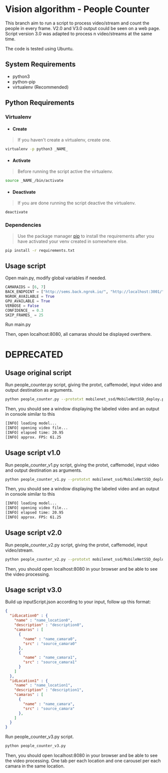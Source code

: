 # Vision algorithm - People Counter

This branch aim to run a script to process video/stream and count the people in every frame. V2.0 and V3.0 output could be seen on a web page. Script version 3.0 was adapted to process n video/streams at the same time.

The code is tested using Ubuntu.

## System Requirements
- python3
- python-pip
- virtualenv (Recommended)

## Python Requirements

### Virtualenv
- #### Create
> If you haven't create a virtualenv, create one.
```bash
virtualenv -p python3 _NAME_
```

- #### Activate
> Before running the script active the virtualenv.
```bash
source _NAME_/bin/activate
```

- #### Deactivate
> If you are done running the script deactive the virtualenv.
```bash
deactivate
```

### Dependencies

> Use the package manager [pip](https://pip.pypa.io/en/stable/) to install the requirements after you have activated your venv created in somewhere else.

```bash
pip install -r requirements.txt
```

## Usage script
Open main.py, modify global variables if needed.
```python
CAMARAIDS = [6, 7]
BACK_ENDPOINT = ["http://sems.back.ngrok.io/", "http://localhost:3001/"][0]
NGROK_AVAILABLE = True
GPU_AVAILABLE = True
VERBOSE = False
CONFIDENCE_ = 0.3
SKIP_FRAMES_ = 25
```
Run main.py

Then, open localhost:8080, all camaras should be displayed overthere.

# DEPRECATED
## Usage original script
Run people_counter.py script, giving the protxt, caffemodel, input video and output destination as arguments.
```bash
python people_counter.py --prototxt mobilenet_ssd/MobileNetSSD_deploy.prototxt --model mobilenet_ssd/MobileNetSSD_deploy.caffemodel --input videos/peoplewalking.mp4 --output output/output_01.avi
```
Then, you should see a window displaying the labeled video and an output in console similar to this

```bash
[INFO] loading model...
[INFO] opening video file...
[INFO] elapsed time: 20.95
[INFO] approx. FPS: 61.25
```

## Usage script v1.0

Run people_counter_v1.py script, giving the protxt, caffemodel, input video and output destination as arguments.
```bash
python people_counter_v1.py --prototxt mobilenet_ssd/MobileNetSSD_deploy.prototxt --model mobilenet_ssd/MobileNetSSD_deploy.caffemodel --input videos/peoplewalking.mp4 --output output/output_01.avi
```
Then, you should see a window displaying the labeled video and an output in console similar to this

```bash
[INFO] loading model...
[INFO] opening video file...
[INFO] elapsed time: 20.95
[INFO] approx. FPS: 61.25
```

## Usage script v2.0

Run people_counter_v2.py script, giving the protxt, caffemodel, input video/stream.
```bash
python people_counter_v2.py --prototxt mobilenet_ssd/MobileNetSSD_deploy.prototxt --model mobilenet_ssd/MobileNetSSD_deploy.caffemodel --input videos/peoplewalking.mp4
```
Then, you should open localhost:8080 in your browser and be able to see the video processing.

## Usage script v3.0
Build up inputScript.json according to your input, follow up this format:
```json
{
  "idLocation0" : {
    "name" : "name_location0",
    "description" : "description0",
    "camaras" : [
      {
        "name" : "name_camara0", 
        "src" : "source_camara0"
      },
      {
        "name" : "name_camara1", 
        "src" : "source_camara1"
      }
    ]
  },
  "idLocation1" : {
    "name" : "name_location1",
    "description" : "description1",
    "camaras" : [
      {
        "name" : "name_camara", 
        "src" : "source_camara"
      },
    ]
  }
}
```

Run people_counter_v3.py script.
```bash
python people_counter_v3.py
```

Then, you should open localhost:8080 in your browser and be able to see the video processing. One tab per each location and one carousel per each camara in the same location.